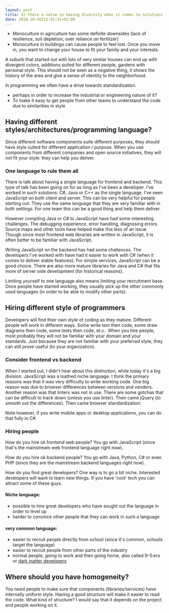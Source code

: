 ```yaml
---
layout: post
title: Is there a value in having diversity when it comes to solutions?
date: 2018-10-26T13:01:51+02:00
---
```


- Monoculture in agriculture has some definite downsides (lack of resilience, soil depletion, over reliance on fertilizer)
- Monoculture in buildings can cause people to feel lost. Once you move in, you want to change your house to fit your family and your interests.

A suburb that started out with lots of very similar houses can end up with divergent colors, additions suited for different people, gardens with personal style. This should not be seen as a negative thing, it shows the history of the area and give a sense of identity to the neighborhood.

In programming we often have a drive towards standardization.
 - perhaps in order to increase the industrial or engineering nature of it? 
 - To make it easy to get people from other teams to understand the code due to similarities in style


## Having different styles/architectures/programming language?

Since different software components suite different purposes, they should have style suited for different application / purpose.
When you use components from different companies and open source initiatives, they will not fit your style: they can help you deliver.

### One language to rule them all

There is talk about having a single language for frontend and backend. This type of talk has been going on for as long as I've been a developer. I've worked in such solutions: C#, Java or C++ as the single language. I've seen JavaScript on both client and server. This can be very helpful for people starting out. They use the same language that they are very familiar with in both settings. For one team this can be a good thing and help them deliver. 

However compiling Java or C# to JavaScript have had some interesting challenges. The debugging experience, error handling, diagnosing errors. Source maps and other tools have helped make this less of an issue. Though since most frontend web libraries are written in JavaScript, it is often better to be familiar with JavaScript.

Writing JavaScript on the backend has had some challences. The developers I've worked with have had it easier to work with C# (when it comes to deliver stable features). For simple services, JavaScript can be a good choice. There are also more mature libraries for Java and C# that fits more of server side development (for historical reasons).

Limiting yourself to one language also means limiting your recruitment base. Once people have started working, they usually pick up the other commonly used languages (in order to be able to modify other parts).

## Hiring different style of programmers

Developers will find their own style of coding as they mature. Different people will work in different ways. Some write text then code, some draw diagrams then code, some tests then code, et.c.. When you hire people, most probably they will not be familiar with your domain and your standards. Just because they are not familiar with your preferred style, they can still prove useful (to your organization).

### Consider frontend vs backend

When I started out, I didn't hear about this distinction, while today it's a big division. JavaScript was a loathed niche language. I think the primary reasons was that it was very difficulty to write working code. One big reason was due to browser differences between versions and vendors. Another reason was that linters was not in use. There are some gotchas that can be difficult to track down (unless you use linter). Then came jQuery (to smooth out the differences). Then came browser standardization.

Note however, if you write mobile apps or desktop applications, you can do that fully in C#.

### Hiring people

How do you hire ok frontend web people? You go with JavaScript (since that's the mainstream web frontend language right now). 

How do you hire ok backend people? You go with Java, Python, C# or even PHP (since they are the mainstream backend languages right now).

How do you find great developers? One way is to go a bit niche. Interested developers will want to learn new things. If you have 'cool' tech you can attract some of these guys.  

#### Niche language:

 - possible to hire great developers who have sought out the language in order to level up
 - harder to convince other people that they can work in such a language

#### very common language:

 - easier to recruit people directly from school (since it's common, schools target the language)
 - easier to recruit people from other parts of the industry
 - normal people, going to work and then going home, also called 9-5:ers or [dark matter developers](https://www.hanselman.com/blog/DarkMatterDevelopersTheUnseen99.aspx)
 
## Where should you have homogeneity?

You need people to make sure that components (libraries/services) have internally uniform style. Having a good structure will make it easier to read the code. What kind of structure? I would say that it depends on the project and people working on it.

